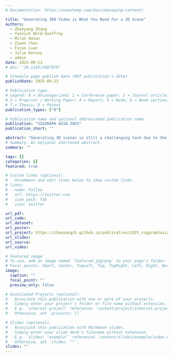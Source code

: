 ```yaml
---
# Documentation: https://wowchemy.com/docs/managing-content/

title: "Generating 360 Video is What You Need For a 3D Scene"
authors: 
  - Zhaoyang Zhang
  - Yannick Hold-Geoffroy
  - Miloš Hašan
  - Ziwen Chen
  - Fujun Luan
  - Julie Dorsey
  - admin
date: 2025-09-23
# doi: "10.1145/3687979"

# Schedule page publish date (NOT publication's date).
publishDate: 2025-09-23

# Publication type.
# Legend: 0 = Uncategorized; 1 = Conference paper; 2 = Journal article;
# 3 = Preprint / Working Paper; 4 = Report; 5 = Book; 6 = Book section;
# 7 = Thesis; 8 = Patent
publication_types: ["0"]

# Publication name and optional abbreviated publication name.
publication: "SIGGRAPH ASIA 2025"
publication_short: ""

abstract: "Generating 3D scenes is still a challenging task due to the lack of readily available scene data. Most existing methods only produce partial scenes and provide limited navigational freedom. We introduce a practical and scalable solution that uses 360° video as an intermediate scene representation, capturing the full-scene context and ensuring consistent visual content throughout the generation. We propose WorldPrompter, a generative pipeline that synthesizes traversable 3D scenes from text prompts. WorldPrompter incorporates a conditional 360° panoramic video generator, capable of producing a 128-frame video that simulates a person walking through and capturing a virtual environment. The resulting video is then reconstructed as Gaussian splats by a fast feedforward 3D reconstructor, enabling a true walkable experience within the 3D scene. Experiments demonstrate that our panoramic video generation model, trained with a mix of image and video data, achieves convincing spatial and temporal consistency for static scenes. This is validated by an average COLMAP matching rate of 94.6%, allowing for high-quality panoramic Gaussian splat reconstruction and improved navigation throughout the scene. Qualitative and quantitative results also show it outperforms the state-of-the-art 360° video generators and 3D scene generation models."
# Summary. An optional shortened abstract.
summary: ""

tags: []
categories: []
featured: true

# Custom links (optional).
#   Uncomment and edit lines below to show custom links.
# links:
# - name: Follow
#   url: https://twitter.com
#   icon_pack: fab
#   icon: twitter

url_pdf:
url_code:
url_dataset:
url_poster:
url_project: https://zhaoyangzh.github.io/publication/2025_siggraphasia_worldprompter/
url_slides:
url_source:
url_video:

# Featured image
# To use, add an image named `featured.jpg/png` to your page's folder. 
# Focal points: Smart, Center, TopLeft, Top, TopRight, Left, Right, BottomLeft, Bottom, BottomRight.
image:
  caption: ""
  focal_point: ""
  preview_only: false

# Associated Projects (optional).
#   Associate this publication with one or more of your projects.
#   Simply enter your project's folder or file name without extension.
#   E.g. `internal-project` references `content/project/internal-project/index.md`.
#   Otherwise, set `projects: []`.

# Slides (optional).
#   Associate this publication with Markdown slides.
#   Simply enter your slide deck's filename without extension.
#   E.g. `slides: "example"` references `content/slides/example/index.md`.
#   Otherwise, set `slides: ""`.
slides: ""
---
```

